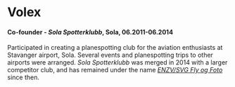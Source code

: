# Volex

#### Co-founder - *Sola Spotterklubb*, Sola, 06.2011-06.2014
Participated in creating a planespotting club for the aviation enthusiasts at Stavanger airport, Sola. Several events and planespotting trips to other airports were arranged. *Sola Spotterklubb* was merged in 2014 with a larger competitor club, and has remained under the name [*ENZV/SVG Fly og Foto*](https://www.facebook.com/groups/285995318211593/ "ENZV/SVG Fly og Foto on Facebook") since then.

